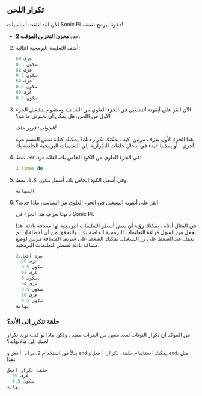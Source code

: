 ## تكرار اللحن

الآن لقد أتقنت أساسيات Sonic Pi ، دعونا نبرمج نغمة!

- حدد **مخزن التخزين المؤقت 2**.

2. أضف التعليمة البرمجية التالية:
    
    ```ruby
    عزف 60
    سكون 0.5
    عزف 62
    سكون 0.5
    عزف 64
    سكون 0.5
    عزف 60
    سكون 0.5
    ```

3. الآن انقر على أيقونة التشغيل في الجزء العلوي من الشاشة وستقوم بتشغيل الجزء الأول من اللحن. هل يمكن أن تخبرني ما هو؟
    
    *الجواب: فرير جاك!*
    
    هذا الجزء الأول يعزف مرتين. كيف يمكنك تكرار ذلك؟ يمكنك كتابة نفس القسم مرة أخرى ، أو يمكننا البدء في إدخال حلقات التكرارية إلى التعليمات البرمجية الخاصة بك.

4. في الجزء العلوي من الكود الخاص بك، اعلاه `عزف 60`، نمط:
    
    ```ruby
    2.times do
    ```

5. وفي أسفل الكود الخاص بك، أسفل `سكون 0.5`، نمط:
    
    ```ruby
    النهاية
    ```

6. انقر على أيقونة التشغيل في الجزء العلوي من الشاشة. ماذا حدث؟
    
    دعونا نعزف هذا الجزء في Sonic Pi.
    
    في المثال أدناه ، يمكنك رؤية أن بعض أسطر التعليمات البرمجية لها مسافة بادئة. هذا يجعل من السهل قراءة التعليمات البرمجية الخاصة بك ، والتحقق من أي أخطاء إذا لم تعمل عند الضغط على زر التشغيل. يمكنك الضغط على شريط المسافة مرتين لوضع مسافة بادئة لسطر التعليمات البرمجية.
    
    ```ruby
    2.مرة أفعل
      عزف 60
      سكون 0.5
      عزف 62
      سكون 0.
      عزف 64
      سكون 0.5
      عزف 60
      سكون 0.5
    نهاية
    ```

### حلقة تتكرر الى الأبد؟

من المؤكد أن تكرار النوتات لعدد معين من المرات مفيد ، ولكن ماذا لو كنت تريد تكرار لحنك إلى مالانهايه؟

بدلاً من استخدام `2.مرات أفعل` و `end` يمكنك استخدام `حلقة تكرار أفعل` و `end`، مثل هذا:

```ruby
حلقة تكرار أفعل
  عزف 60
  سكون 0.5
نهاية
```